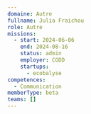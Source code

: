 ```yaml
---
domaine: Autre
fullname: Julia Fraichou
role: Autre
missions:
  - start: 2024-06-06
    end: 2024-08-16
    status: admin
    employer: CGDD
    startups:
      - ecobalyse
competences:
  - Communication
memberType: beta
teams: []
---
```

